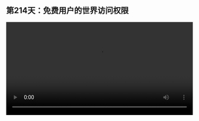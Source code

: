 ## 第214天：免费用户的世界访问权限


<video width="100%" controls controlslist="nodownload nofullscreen noremoteplayback" disablePictureInPicture>
  <source src="https://api.keepwork.com/ts-storage/siteFiles/21134/raw#1632333184713session214 免费用户的世界访问权限.webm" type="video/webm">
  <source src="https://api.keepwork.com/ts-storage/siteFiles/21135/raw#1632333197745session214 免费用户的世界访问权限_small.mp4" type="video/mp4" />
   
  你的浏览器不支持播放
</video>

<style>
video::-webkit-media-controls-fullscreen-button {
    display: none;
}
</style>

### 字幕

从2021年9月起，帕拉卡官方做了一个调整，免费用户将不能够访问其他人的世界。
但是有两个例外，第一个是**推荐列表**中的世界，这里的世界还是可以访问的；
第二个是属于自己的世界。
但是帕拉卡的会员以及机构会员是可以访问所有的项目ID的。
如果你希望你的世界出现在免费用户可以访问的推荐列表中，可以联系我们官方客服，当作品达到一定的优秀程度时，我们会把它上架到我们的推荐列表，而且是免费的，这样我们官方可以保证用户看到健康优质的内容。
那么我们如何发布让所有免费用户都能观看的作品呢？
这里有两种方法，第一种方法是通过分享视频的方式，选择**视频录制**，也可以是**短视频**或者**全景图**；
另外一种方法是通过**发行独立app**的方式，我们可以发行安卓或Windows版本的app。
还有一种方法就是参加我们官方的大赛，大赛的获奖作品我们会默认放入推荐列表中。

### 动手练习